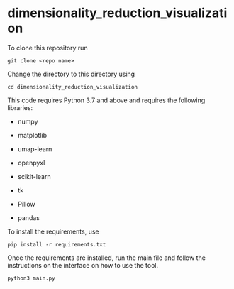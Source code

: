 # dimensionality_reduction_visualization

To clone this repository run

`git clone <repo name>`

Change the directory to this directory using 

`cd dimensionality_reduction_visualization`

This code requires Python 3.7 and above and requires the following libraries:

- numpy

- matplotlib

- umap-learn

- openpyxl

- scikit-learn

- tk

- Pillow

- pandas

To install the requirements, use

`pip install -r requirements.txt`

Once the requirements are installed, run the main file and follow the instructions on the interface on how to use the tool.

`python3 main.py`
